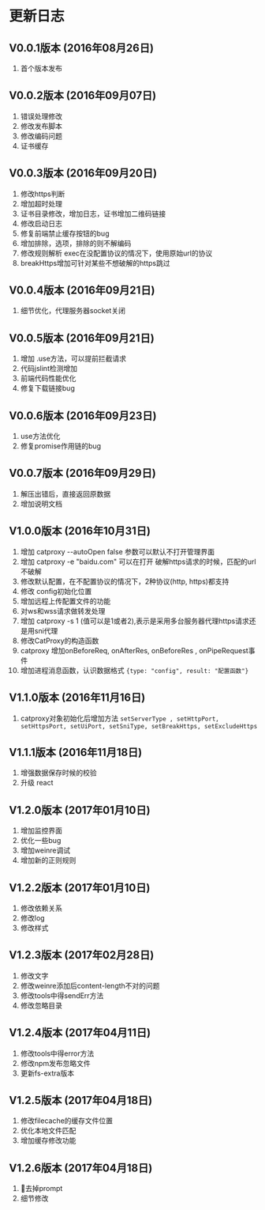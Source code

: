 # 更新日志

## V0.0.1版本 (2016年08月26日)
1. 首个版本发布

## V0.0.2版本 (2016年09月07日)
1. 错误处理修改
2. 修改发布脚本
3. 修改编码问题
4. 证书缓存

## V0.0.3版本 (2016年09月20日)
1. 修改https判断
2. 增加超时处理
3. 证书目录修改，增加日志，证书增加二维码链接
4. 修改启动日志
5. 修复前端禁止缓存按钮的bug
6. 增加排除，选项，排除的则不解编码
7. 修改规则解析 exec在没配置协议的情况下，使用原始url的协议
8. breakHttps增加可针对某些不想破解的https跳过

## V0.0.4版本 (2016年09月21日)
1. 细节优化，代理服务器socket关闭

## V0.0.5版本 (2016年09月21日)
1. 增加 .use方法，可以提前拦截请求
2. 代码jslint检测增加
3. 前端代码性能优化
4. 修复下载链接bug

## V0.0.6版本 (2016年09月23日)
1. use方法优化
2. 修复promise作用链的bug

## V0.0.7版本 (2016年09月29日)
1. 解压出错后，直接返回原数据
2. 增加说明文档

## V1.0.0版本 (2016年10月31日)
1. 增加 catproxy --autoOpen false 参数可以默认不打开管理界面
2. 增加 catproxy -e "baidu.com" 可以在打开 破解https请求的时候，匹配的url不破解
3. 修改默认配置，在不配置协议的情况下，2种协议(http, https)都支持
4. 修改 config初始化位置
5. 增加远程上传配置文件的功能
6. 对ws和wss请求做转发处理
7. 增加 catproxy -s 1 (值可以是1或者2),表示是采用多台服务器代理https请求还是用sni代理
8. 修改CatProxy的构造函数
9. catproxy 增加onBeforeReq, onAfterRes, onBeforeRes , onPipeRequest事件
10. 增加进程消息函数，认识数据格式 `{type: "config", result: "配置函数"}`
## V1.1.0版本 (2016年11月16日)
1. catproxy对象初始化后增加方法 `setServerType , setHttpPort, setHttpsPort, setUiPort, setSniType, setBreakHttps, setExcludeHttps`

## V1.1.1版本 (2016年11月18日)
1. 增强数据保存时候的校验
2. 升级 react

## V1.2.0版本 (2017年01月10日)
1. 增加监控界面
2. 优化一些bug
3. 增加weinre调试
4. 增加新的正则规则


## V1.2.2版本 (2017年01月10日)
1. 修改依赖关系
2. 修改log
3. 修改样式

## V1.2.3版本 (2017年02月28日)
1. 修改文字
2. 修改weinre添加后content-length不对的问题
3. 修改tools中得sendErr方法
4. 修改忽略目录

## V1.2.4版本 (2017年04月11日)
1. 修改tools中得error方法
2. 修改npm发布忽略文件
3. 更新fs-extra版本

## V1.2.5版本 (2017年04月18日)
1. 修改filecache的缓存文件位置
2. 优化本地文件匹配
3. 增加缓存修改功能

## V1.2.6版本 (2017年04月18日)
1. 去掉prompt
2. 细节修改
